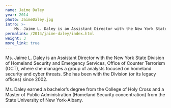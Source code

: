 ```yaml
---
name: Jaime Daley
year: 2014
photo: JaimeDaley.jpg
intro: >-
    Ms. Jaime L. Daley is an Assistant Director with the New York State Division of Homeland Security and Emergency Services, Office of Counter Terrorism (OCT), where she manages a group of analysts focused on homeland security and cyber threats.
permalink: /2014/jaime-daley/index.html
weight: 3
more_link: true
---
```


Ms. Jaime L. Daley is an Assistant Director with the New York State Division of Homeland Security and Emergency Services, Office of Counter Terrorism (OCT), where she manages a group of analysts focused on homeland security and cyber threats. She has been with the Division (or its legacy offices) since 2002.

Ms. Daley earned a bachelor’s degree from the College of Holy Cross and a Master of Public Administration (Homeland Security concentration) from the State University of New York-Albany.